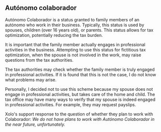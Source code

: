 ## Autónomo colaborador

Autónomo Colaborador is a status granted to family members of an autónomo who work in their business. Typically, this
status is used by spouses, children (over 16 years old), or parents. This status allows for tax optimization,
potentially reducing the tax burden.

It is important that the family member actually engages in professional activities in the business. Attempting to use
this status for fictitious tax optimization, when the spouse is not involved in the work, may raise questions from the
tax authorities.

The tax authorities may check whether the family member is truly engaged in professional activities. If it is found that
this is not the case, I do not know what problems may arise.

Personally, I decided not to use this scheme because my spouse does not engage in professional activities, but takes
care of the home and child. The tax office may have many ways to verify that my spouse is indeed engaged in professional
activities. For example, they may request payslips.

Xolo's support response to the question of whether they plan to work with Colaborador: _We do not have plans to work
with Autónomo Colaborador in the near future, unfortunately._
